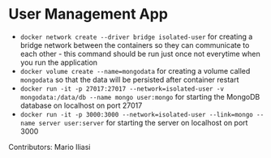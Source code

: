 # User Management App

- `docker network create --driver bridge isolated-user` for creating a bridge network between the containers so they can communicate to each other - this command should be run just once not everytime when you run the application
- `docker volume create --name=mongodata` for creating a volume called `mongodata` so that the data will be persisted after container restart
- `docker run -it -p 27017:27017 --network=isolated-user -v mongodata:/data/db --name mongo user:mongo` for starting the MongoDB database on localhost on port 27017
- `docker run -it -p 3000:3000 --network=isolated-user --link=mongo --name server user:server` for starting the server on localhost on port 3000

Contributors: Mario Iliasi
